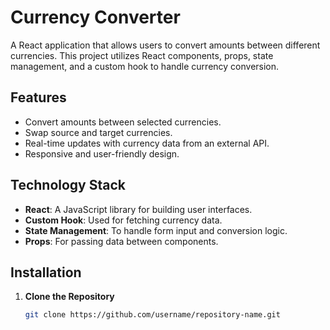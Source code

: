# Currency Converter

A React application that allows users to convert amounts between different currencies. This project utilizes React components, props, state management, and a custom hook to handle currency conversion.

## Features

- Convert amounts between selected currencies.
- Swap source and target currencies.
- Real-time updates with currency data from an external API.
- Responsive and user-friendly design.

## Technology Stack

- **React**: A JavaScript library for building user interfaces.
- **Custom Hook**: Used for fetching currency data.
- **State Management**: To handle form input and conversion logic.
- **Props**: For passing data between components.

## Installation

1. **Clone the Repository**

   ```bash
   git clone https://github.com/username/repository-name.git
